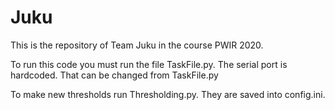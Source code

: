# Juku

This is the repository of Team Juku in the course  PWIR 2020.

To run this code you must run the file TaskFile.py.
The serial port is hardcoded. That can be changed from TaskFile.py

To make new thresholds run Thresholding.py.
They are saved into config.ini.








